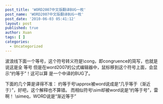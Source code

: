 ```yaml
---
post_title: 'WORD2007中文版翻译BUG一枚'
post_name: 'WORD2007中文版翻译BUG一枚'
post_date: '2010-06-03 05:41:12'
layout: post
published: true
author: Xuan
tags: [ ]
categories:
  - Uncategorized
---
```


波浪线下面一个等号，这个符号转义符是\cong，即congruence的简写，也就是说这是全
等号
但是在word2007的公式编辑器中，鼠标移到这个符号上面，会显示“约等于”！这可以算
是一个中译的BUG了。

下面的几个算是译得不准：
约等于号\approx被word说成是“几乎等于（渐近于）”，好吧，这个解释也不算错。
而相似符号\sim却被word说是“约等于号”，雷啊！
\simeq，WORD说是“渐近等于”
